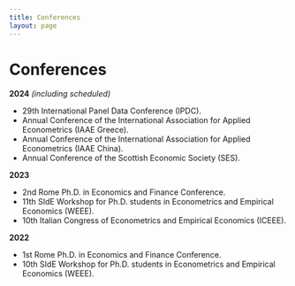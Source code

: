 ```yaml
---
title: Conferences
layout: page
---
```


# Conferences

**2024** *(including scheduled)*
- 29th International Panel Data Conference (IPDC).
- Annual Conference of the International Association for Applied Econometrics (IAAE Greece).
- Annual Conference of the International Association for Applied Econometrics (IAAE China).
- Annual Conference of the Scottish Economic Society (SES).

**2023**
- 2nd Rome Ph.D. in Economics and Finance Conference.
- 11th SIdE Workshop for Ph.D. students in Econometrics and Empirical Economics (WEEE).
- 10th Italian Congress of Econometrics and Empirical Economics (ICEEE).

**2022** 
- 1st Rome Ph.D. in Economics and Finance Conference.
- 10th SIdE Workshop for Ph.D. students in Econometrics and Empirical Economics (WEEE).

